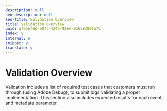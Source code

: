 ```yaml
---
description: null
seo-description: null
seo-title: Validation Overview
title: Validation Overview
uuid: afe5efdd-e07c-434a-92ee-61658380fa7c
index: y
internal: n
snippet: y
translate: y
---
```


# Validation Overview

Validation includes a list of required test cases that customers must run through (using Adobe Debug), to submit logs validating a proper implementation. This section also includes expected results for each event and metadata parameter. 
